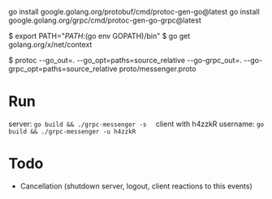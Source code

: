 
go install google.golang.org/protobuf/cmd/protoc-gen-go@latest
go install google.golang.org/grpc/cmd/protoc-gen-go-grpc@latest

$ export PATH="$PATH:$(go env GOPATH)/bin"
$ go get golang.org/x/net/context

$ protoc --go_out=. --go_opt=paths=source_relative --go-grpc_out=. --go-grpc_opt=paths=source_relative proto/messenger.proto

# Run
server: `go build && ./grpc-messenger -s  `
client with h4zzkR username: `go build && ./grpc-messenger -u h4zzkR`

# Todo
- Cancellation (shutdown server, logout, client reactions to this events)